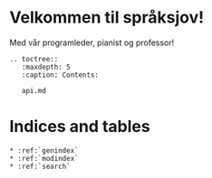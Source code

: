 # Velkommen til språksjov!

Med vår programleder, pianist og professor!

```{eval-rst}
.. toctree::
   :maxdepth: 5
   :caption: Contents:
   
   api.md
```


# Indices and tables

```{eval-rst}
* :ref:`genindex`
* :ref:`modindex`
* :ref:`search`
```
